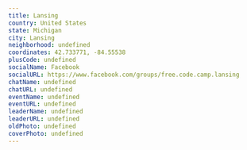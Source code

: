 ```yaml
---
title: Lansing
country: United States
state: Michigan
city: Lansing
neighborhood: undefined
coordinates: 42.733771, -84.55538
plusCode: undefined
socialName: Facebook
socialURL: https://www.facebook.com/groups/free.code.camp.lansing
chatName: undefined
chatURL: undefined
eventName: undefined
eventURL: undefined
leaderName: undefined
leaderURL: undefined
oldPhoto: undefined
coverPhoto: undefined
---
```

